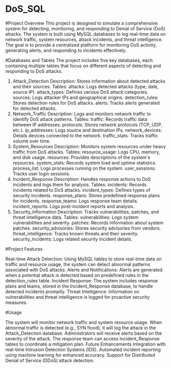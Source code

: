 # DoS_SQL
#Project Overview
This project is designed to simulate a comprehensive system for detecting, monitoring, and responding to Denial of Service (DoS) attacks. The system is built using MySQL databases to log real-time data on network traffic, system resources, attack incidents, and threat intelligence. The goal is to provide a centralized platform for monitoring DoS activity, generating alerts, and responding to incidents effectively.

#Databases and Tables
The project includes five key databases, each containing multiple tables that focus on different aspects of detecting and responding to DoS attacks.

1. Attack_Detection
Description: Stores information about detected attacks and their sources.
Tables:
attacks: Logs detected attacks (type, date, source IP).
attack_types: Defines various DoS attack categories.
sources: Logs attacker IPs and geographical origins.
detection_rules: Stores detection rules for DoS attacks.
alerts: Tracks alerts generated for detected attacks.
2. Network_Traffic
Description: Logs and monitors network traffic to identify DoS attack patterns.
Tables:
traffic: Records traffic data between IP addresses.
protocols: Stores network protocols (TCP, UDP, etc.).
ip_addresses: Logs source and destination IPs.
network_devices: Details devices connected to the network.
traffic_stats: Tracks traffic volume over time.
3. System_Resources
Description: Monitors system resources under heavy traffic from DoS attacks.
Tables:
resource_usage: Logs CPU, memory, and disk usage.
resources: Provides descriptions of the system's resources.
system_stats: Records system load and uptime statistics.
process_list: Logs processes running on the system.
user_sessions: Tracks user login sessions.
4. Incident_Response
Description: Handles response actions to DoS incidents and logs them for analysis.
Tables:
incidents: Records incidents related to DoS attacks.
incident_types: Defines types of security incidents.
response_plans: Stores predefined response plans for incidents.
response_teams: Logs response team details.
incident_reports: Logs post-incident reports and analysis.
5. Security_Information
Description: Tracks vulnerabilities, patches, and threat intelligence data.
Tables:
vulnerabilities: Logs system vulnerabilities and severity.
patches: Records information about system patches.
security_advisories: Stores security advisories from vendors.
threat_intelligence: Tracks known threats and their severity.
security_incidents: Logs related security incident details.


#Project Features

Real-time Attack Detection: Using MySQL tables to store real-time data on traffic and resource usage, the system can detect abnormal patterns associated with DoS attacks.
Alerts and Notifications: Alerts are generated when a potential attack is detected based on predefined rules in the detection_rules table.
Incident Response: The system includes response plans and teams, stored in the Incident_Response database, to handle detected incidents promptly.
Threat Intelligence: Information on vulnerabilities and threat intelligence is logged for proactive security measures.


#Usage

The system will monitor network traffic and system resource usage.
When abnormal traffic is detected (e.g., SYN flood), it will log the attack in the Attack_Detection database.
Administrators will receive alerts based on the severity of the attack.
The response team can access Incident_Response tables to coordinate a mitigation plan.
Future Enhancements
Integration with real-time Intrusion Detection Systems (IDS).
Automated incident reporting using machine learning for enhanced accuracy.
Support for Distributed Denial of Service (DDoS) attack detection.
